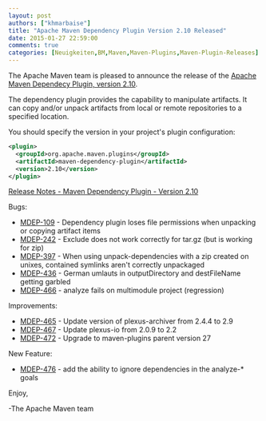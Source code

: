 ```yaml
---
layout: post
authors: ["khmarbaise"]
title: "Apache Maven Dependency Plugin Version 2.10 Released"
date: 2015-01-27 22:59:00
comments: true
categories: [Neuigkeiten,BM,Maven,Maven-Plugins,Maven-Plugin-Releases]
---
```

The Apache Maven team is pleased to announce the release of the 
[Apache Maven Dependecy Plugin, version 2.10](https://maven.apache.org/plugins/maven-dependency-plugin/).

The dependency plugin provides the capability to manipulate artifacts. It can
copy and/or unpack artifacts from local or remote repositories to a specified
location.


You should specify the version in your project's plugin configuration:

```xml
<plugin>
  <groupId>org.apache.maven.plugins</groupId>
  <artifactId>maven-dependency-plugin</artifactId>
  <version>2.10</version>
</plugin>
```

<!-- more -->

[Release Notes - Maven Dependency Plugin - Version 2.10](http://jira.codehaus.org/secure/ReleaseNote.jspa?projectId=11214&version=20646)

Bugs:

 * [MDEP-109](https://issues.apache.org/jira/browse/MDEP-109) - Dependency plugin loses file permissions when unpacking or copying artifact items
 * [MDEP-242](https://issues.apache.org/jira/browse/MDEP-242) - Exclude does not work correctly for tar.gz (but is working for zip)
 * [MDEP-397](https://issues.apache.org/jira/browse/MDEP-397) - When using unpack-dependencies with a zip created on unixes, contained symlinks aren't correctly unpackaged
 * [MDEP-436](https://issues.apache.org/jira/browse/MDEP-436) - German umlauts in outputDirectory and destFileName getting garbled
 * [MDEP-466](https://issues.apache.org/jira/browse/MDEP-466) - analyze fails on multimodule project (regression)

Improvements:

 * [MDEP-465](https://issues.apache.org/jira/browse/MDEP-465) - Update version of plexus-archiver from 2.4.4 to 2.9
 * [MDEP-467](https://issues.apache.org/jira/browse/MDEP-467) - Update plexus-io from 2.0.9 to 2.2
 * [MDEP-472](https://issues.apache.org/jira/browse/MDEP-472) - Upgrade to maven-plugins parent version 27

New Feature:

 * [MDEP-476](https://issues.apache.org/jira/browse/MDEP-476) - add the ability to ignore dependencies in the analyze-* goals


Enjoy,

-The Apache Maven team
